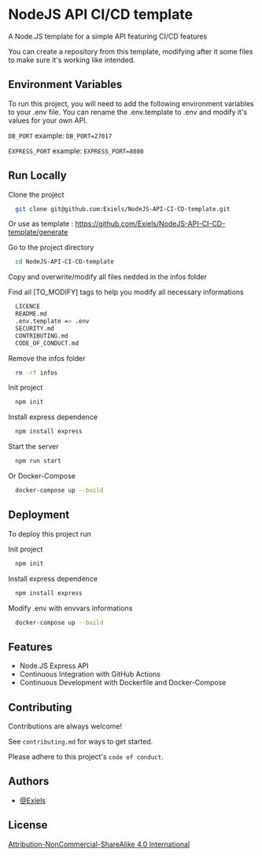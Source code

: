 # NodeJS API CI/CD template

A Node.JS template for a simple API featuring CI/CD features

You can create a repository from this template, modifying after it some files to make sure it's working like intended.
## Environment Variables

To run this project, you will need to add the following environment variables to your .env file. You can rename the .env.template to .env and modify it's values for your own API.

`DB_PORT` example: `DB_PORT=27017`

`EXPRESS_PORT` example: `EXPRESS_PORT=8080` 


## Run Locally

Clone the project

```bash
  git clone git@github.com:Exiels/NodeJS-API-CI-CD-template.git
```

Or use as template : https://github.com/Exiels/NodeJS-API-CI-CD-template/generate

Go to the project directory

```bash
  cd NodeJS-API-CI-CD-template
```

Copy and overwrite/modify all files nedded in the infos folder

Find all [TO_MODIFY] tags to help you modify all necessary informations
```bash
  LICENCE
  README.md
  .env.template => .env
  SECURITY.md
  CONTRIBUTING.md
  CODE_OF_CONDUCT.md
```

Remove the infos folder
```bash
  rm -rf infos
```

Init project

```bash
  npm init
```

Install express dependence

```bash
  npm install express
```

Start the server

```bash
  npm run start
```

Or Docker-Compose

```bash
  docker-compose up --build
```


## Deployment

To deploy this project run

Init project

```bash
  npm init
```

Install express dependence

```bash
  npm install express
```

Modify .env with envvars informations

```bash
  docker-compose up --build
```


## Features

- Node.JS Express API
- Continuous Integration with GitHub Actions
- Continuous Development with Dockerfile and Docker-Compose

## Contributing

Contributions are always welcome!

See `contributing.md` for ways to get started.

Please adhere to this project's `code of conduct`.


## Authors

- [@Exiels](https://www.github.com/Exiels)


## License

[Attribution-NonCommercial-ShareAlike 4.0 International](https://creativecommons.org/licenses/by-nc-sa/4.0/legalcode)
